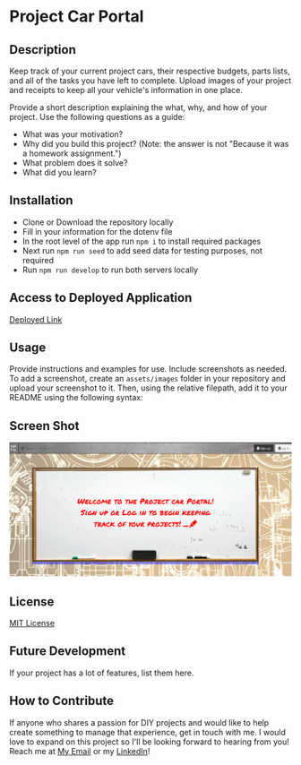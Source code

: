 # Project Car Portal

## Description

Keep track of your current project cars, their respective budgets, parts lists, and all of the tasks you have left to complete. Upload images of your project and receipts to keep all your vehicle's information in one place.

Provide a short description explaining the what, why, and how of your project. Use the following questions as a guide:
- What was your motivation?
- Why did you build this project? (Note: the answer is not "Because it was a homework assignment.")
- What problem does it solve?
- What did you learn?

## Installation

- Clone or Download the repository locally
- Fill in your information for the dotenv file
- In the root level of the app run `npm i` to install required packages 
- Next run `npm run seed` to add seed data for testing purposes, not required
- Run `npm run develop` to run both servers locally

## Access to Deployed Application

[Deployed Link](https://project-car-portal.herokuapp.com/)

## Usage

Provide instructions and examples for use. Include screenshots as needed.
To add a screenshot, create an `assets/images` folder in your repository and upload your screenshot to it. Then, using the relative filepath, add it to your README using the following syntax:

## Screen Shot

![ScreenShot](client/src/assets/project-car-portal.png)


## License

[MIT License](LICENSE)

## Future Development

If your project has a lot of features, list them here.
## How to Contribute

If anyone who shares a passion for DIY projects and would like to help create something to manage that experience, get in touch with me. I would love to expand on this project so I'll be looking forward to hearing from you! 
Reach me at [My Email](d.mosca91@gmail.com) or my [LinkedIn](https://www.linkedin.com/in/devin-mosca/)!